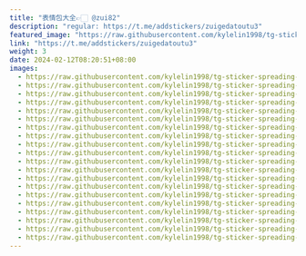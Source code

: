 ```yaml
---
title: "表情包大全👉🏻 @zui82"
description: "regular: https://t.me/addstickers/zuigedatoutu3"
featured_image: "https://raw.githubusercontent.com/kylelin1998/tg-sticker-spreading-worldwide-images/main/img/d992853c-5511-4f87-99b6-dce00908b66a.jpg"
link: "https://t.me/addstickers/zuigedatoutu3"
weight: 3
date: 2024-02-12T08:20:51+08:00
images:
  - https://raw.githubusercontent.com/kylelin1998/tg-sticker-spreading-worldwide-images/main/img/d992853c-5511-4f87-99b6-dce00908b66a.jpg
  - https://raw.githubusercontent.com/kylelin1998/tg-sticker-spreading-worldwide-images/main/img/13e1b0b1-d94a-460d-982c-c36197aa1628.jpg
  - https://raw.githubusercontent.com/kylelin1998/tg-sticker-spreading-worldwide-images/main/img/1560e31b-b7c6-4713-96fc-2fa611298476.jpg
  - https://raw.githubusercontent.com/kylelin1998/tg-sticker-spreading-worldwide-images/main/img/48f1f4f4-ea41-4296-b60e-852704c0fe29.jpg
  - https://raw.githubusercontent.com/kylelin1998/tg-sticker-spreading-worldwide-images/main/img/e21016ce-f839-4f6b-a83f-c8a52ba9585b.jpg
  - https://raw.githubusercontent.com/kylelin1998/tg-sticker-spreading-worldwide-images/main/img/059503aa-b1f7-4e73-beb2-c9bbad4a0aba.jpg
  - https://raw.githubusercontent.com/kylelin1998/tg-sticker-spreading-worldwide-images/main/img/152db0c5-e8a0-4b6b-b739-cbb6634b2eb7.jpg
  - https://raw.githubusercontent.com/kylelin1998/tg-sticker-spreading-worldwide-images/main/img/add6a77a-9813-4d04-854d-eab51c663006.jpg
  - https://raw.githubusercontent.com/kylelin1998/tg-sticker-spreading-worldwide-images/main/img/cb9c5f1b-fc60-4ba1-8d06-772bd52bc71c.jpg
  - https://raw.githubusercontent.com/kylelin1998/tg-sticker-spreading-worldwide-images/main/img/b698c6cc-d044-4dff-9757-cae3bb6eb2b5.jpg
  - https://raw.githubusercontent.com/kylelin1998/tg-sticker-spreading-worldwide-images/main/img/c052dcdc-04e4-41ac-9789-6400ecda1328.jpg
  - https://raw.githubusercontent.com/kylelin1998/tg-sticker-spreading-worldwide-images/main/img/d8c7f4b1-1c9d-4f5f-9975-f95f3089b74a.jpg
  - https://raw.githubusercontent.com/kylelin1998/tg-sticker-spreading-worldwide-images/main/img/0c05f085-ab75-4a5f-aadc-3b432d660c2e.jpg
  - https://raw.githubusercontent.com/kylelin1998/tg-sticker-spreading-worldwide-images/main/img/8b5525c4-f12b-43a8-b73d-d65285fdb82b.jpg
  - https://raw.githubusercontent.com/kylelin1998/tg-sticker-spreading-worldwide-images/main/img/c2780339-ca9c-4ec8-af2d-c493f2da8b00.jpg
  - https://raw.githubusercontent.com/kylelin1998/tg-sticker-spreading-worldwide-images/main/img/de16e5b7-84ba-4e7a-ab44-8f203f09779c.jpg
  - https://raw.githubusercontent.com/kylelin1998/tg-sticker-spreading-worldwide-images/main/img/cb095aea-5a4b-4898-b0a6-c770aa53064f.jpg
  - https://raw.githubusercontent.com/kylelin1998/tg-sticker-spreading-worldwide-images/main/img/57bb1c53-3c62-4108-9965-b25867118661.jpg
  - https://raw.githubusercontent.com/kylelin1998/tg-sticker-spreading-worldwide-images/main/img/14ddf764-4297-4472-aa7c-b0955f34a437.jpg
  - https://raw.githubusercontent.com/kylelin1998/tg-sticker-spreading-worldwide-images/main/img/71f5c150-a4c1-4577-8caf-cf0daa08392a.jpg
---
```

